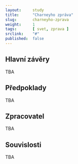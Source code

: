 ```yaml
---
layout:     study
title:      "Charneyho zpráva"
slug:       charneyho-zprava
weight:     1
tags:       [ svet, zprava ]
srclink:    "#"
published:  false
---
```


## Hlavní závěry

TBA

## Předpoklady

TBA

## Zpracovatel

TBA

## Souvislosti

TBA
